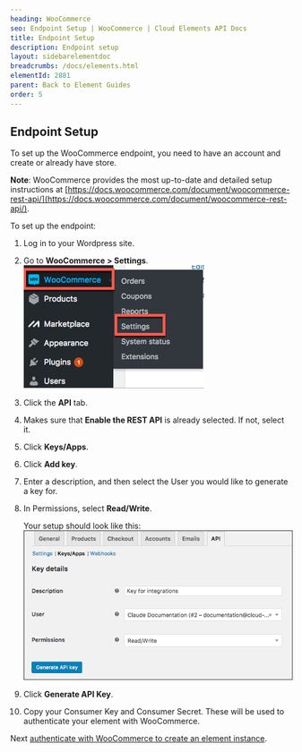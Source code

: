 ```yaml
---
heading: WooCommerce
seo: Endpoint Setup | WooCommerce | Cloud Elements API Docs
title: Endpoint Setup
description: Endpoint setup
layout: sidebarelementdoc
breadcrumbs: /docs/elements.html
elementId: 2881
parent: Back to Element Guides
order: 5
---
```


## Endpoint Setup

To set up the WooCommerce endpoint, you need to have an account and create or already have store.

__Note__: WooCommerce provides the most up-to-date and detailed setup instructions at [https://docs.woocommerce.com/document/woocommerce-rest-api/](https://docs.woocommerce.com/document/woocommerce-rest-api/).


To set up the endpoint:

1. Log in to your Wordpress site.
2. Go to __WooCommerce > Settings__.
![WooCommerce SETTINGS](img/Settings.png)
3. Click the __API__ tab.
4. Makes sure that __Enable the REST API__ is already selected. If not, select it.
5. Click __Keys/Apps__.
6. Click __Add key__.
7. Enter a description, and then select the User you would like to generate a key for.
8. In Permissions, select __Read/Write__.

    Your setup should look like this:
    ![Key Setup](img/Key-Setup.png)

9. Click __Generate API Key__.
10. Copy your Consumer Key and Consumer Secret. These will be used to authenticate your element with WooCommerce.

Next [authenticate with WooCommerce to create an element instance](woocommerce-create-instance.html).
